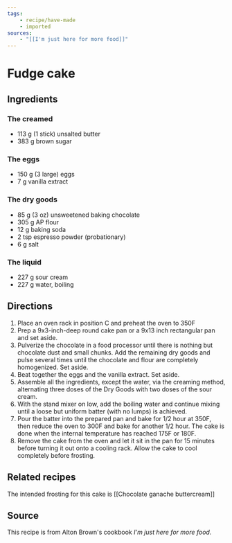 ```yaml
---
tags:
    - recipe/have-made
    - imported
sources: 
    - "[[I'm just here for more food]]"
---
```


# Fudge cake
## Ingredients
### The creamed
- 113 g (1 stick) unsalted butter
- 383 g brown sugar 
### The eggs
- 150 g (<span data-qty-parse>3 large</span>) eggs
- 7 g vanilla extract
### The dry goods
- 85 g (3 oz) unsweetened baking chocolate
- 305 g AP flour
- 12 g baking soda
- 2 tsp espresso powder (probationary)
- 6 g salt
### The liquid
- 227 g sour cream
- 227 g water, boiling
## Directions
1. Place an oven rack in position C and preheat the oven to 350F
2. Prep a 9x3-inch-deep round cake pan or a 9x13 inch rectangular pan and set aside.
3. Pulverize the chocolate in a food processor until there is nothing but chocolate dust and small chunks.  Add the remaining dry goods and pulse several times until the chocolate and flour are completely homogenized.  Set aside.
4. Beat together the eggs and the vanilla extract.  Set aside.	
5. Assemble all the ingredients, except the water, via the creaming method, alternating three doses of the Dry Goods with two doses of the sour cream.	
6. With the stand mixer on low, add the boiling water and continue mixing until a loose but uniform batter (with no lumps) is achieved.
7. Pour the batter into the prepared pan and bake for 1/2 hour at 350F, then reduce the oven to 300F and bake for another 1/2 hour.  The cake is done when the internal temperature has reached 175F or 180F.	
8. Remove the cake from the oven and let it sit in the pan for 15 minutes before turning it out onto a cooling rack.  Allow the cake to cool completely before frosting.
## Related recipes
The intended frosting for this cake is [[Chocolate ganache buttercream]]
## Source
This recipe is from Alton Brown's cookbook *I'm just here for more food.*
